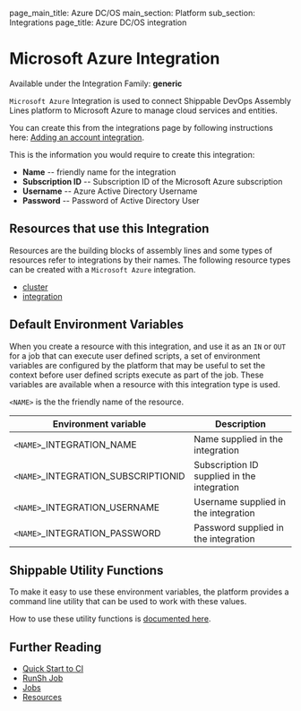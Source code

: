 page_main_title: Azure DC/OS
main_section: Platform
sub_section: Integrations
page_title: Azure DC/OS integration

# Microsoft Azure Integration

Available under the Integration Family: **generic**

`Microsoft Azure` Integration is used to connect Shippable DevOps Assembly Lines platform to Microsoft Azure to manage cloud services and entities.

You can create this from the integrations page by following instructions here: [Adding an account integration](/platform/management/integrations/#adding-an-account-integration).

This is the information you would require to create this integration:

* **Name** -- friendly name for the integration
* **Subscription ID** -- Subscription ID of the Microsoft Azure subscription
* **Username** -- Azure Active Directory Username
* **Password** -- Password of Active Directory User

## Resources that use this Integration
Resources are the building blocks of assembly lines and some types of resources refer to integrations by their names. The following resource types can be created with a `Microsoft Azure` integration.

* [cluster](/platform/workflow/resource/cluster)
* [integration](/platform/workflow/resource/integration)

## Default Environment Variables
When you create a resource with this integration, and use it as an `IN` or `OUT` for a job that can execute user defined scripts, a set of environment variables are configured by the platform that may be useful to set the context before user defined scripts execute as part of the job. These variables are available when a resource with this integration type is used.

`<NAME>` is the the friendly name of the resource.

| Environment variable						| Description        |
| ------			 							|----------------- |
| `<NAME>`\_INTEGRATION\_NAME   			| Name supplied in the integration |
| `<NAME>`\_INTEGRATION\_SUBSCRIPTIONID	| Subscription ID supplied in the integration |
| `<NAME>`\_INTEGRATION\_USERNAME			| Username supplied in the integration |
| `<NAME>`\_INTEGRATION\_PASSWORD			| Password supplied in the integration |

## Shippable Utility Functions
To make it easy to use these environment variables, the platform provides a command line utility that can be used to work with these values.

How to use these utility functions is [documented here](/platform/tutorial/workflow/using-shipctl).

## Further Reading
* [Quick Start to CI](/getting-started/ci-sample)
* [RunSh Job](/platform/workflow/job/runsh)
* [Jobs](/platform/workflow/job/overview)
* [Resources](/platform/workflow/resource/overview)
